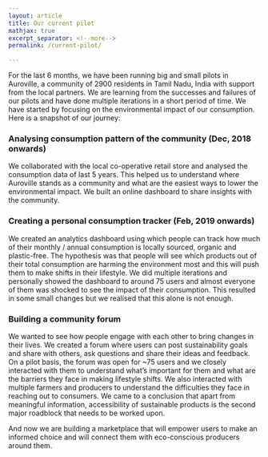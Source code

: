 ```yaml
---
layout: article
title: Our current pilot
mathjax: true
excerpt_separator: <!--more-->
permalink: /current-pilot/

---
```


For the last 6 months, we have been running big and small pilots in Auroville, a community of 2900 residents in Tamil Nadu, India with support from the local partners. We are learning from the successes and failures of our pilots and have done multiple iterations in a short period of time. We have started by focusing on the environmental impact of our consumption. Here is a snapshot of our journey:

<!--more-->

<h3>Analysing consumption pattern of the community (Dec, 2018 onwards) </h3>
<p>
We collaborated with the local co-operative retail store and analysed the consumption data of last 5 years. This helped us to understand where Auroville stands as a community and what are the easiest ways to lower the environmental impact. We built an online dashboard to share insights with the community.
</p>

<h3> Creating a personal consumption tracker (Feb, 2019 onwards)</h3>
<p>
We created an analytics dashboard using which people can track how much of their monthly / annual consumption is locally sourced, organic and plastic-free. The hypothesis was that people will see which products out of their total consumption are harming the environment most and this will push them to make shifts in their lifestyle. We did multiple iterations and personally showed the dashboard to around 75 users and almost everyone of them was shocked to see the impact of their consumption. This resulted in some small changes but we realised that this alone is not enough.
</p>

<h3> Building a community forum </h3>
<p>
We wanted to see how people engage with each other to bring changes in their lives. We created a forum where users can post sustainability goals and share with others, ask questions and share their ideas and feedback. On a pilot basis, the forum was open for ~75 users and we closely interacted with them to understand what’s important for them and what are the barriers they face in making lifestyle shifts. We also interacted with multiple farmers and producers to understand the difficulties they face in reaching out to consumers. We came to a conclusion that apart from meaningful information, accessibility of sustainable products is the second major roadblock that needs to be worked upon.
<p>

And now we are building a marketplace that will empower users to make an informed choice and will connect them with eco-conscious producers around them.
